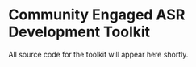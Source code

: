 # Community Engaged ASR Development Toolkit

All source code for the toolkit will appear here shortly.
